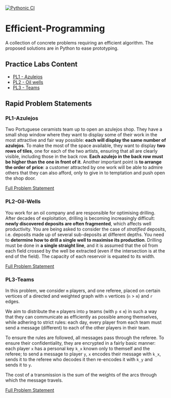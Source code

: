 [![Pythonic CI](https://github.com/mathusanm6/Efficient-Programming/actions/workflows/github_ci.yml/badge.svg)](https://github.com/mathusanm6/Efficient-Programming/actions/workflows/github_ci.yml)

# Efficient-Programming

A collection of concrete problems requiring an efficient algorithm. The proposed solutions are in Python to ease prototyping.

## Practice Labs Content

- [PL1 - Azulejos](#pl1-azulejos)
- [PL2 - Oil wells](#pl2-oil-wells)
- [PL3 - Teams](#pl3-teams)

## Rapid Problem Statements

### PL1-Azulejos

Two Portuguese ceramists team up to open an azulejos shop. They have a small shop window where they want to display some of their work in the most attractive and fair way possible: **each will display the same number of azulejos**. To make the most of the space available, they want to display **two rows of tiles**, one for each of the two artists, ensuring that all are clearly visible, including those in the back row. **Each azulejo in the back row must be higher than the one in front of it**. Another important point is **to arrange the order of price**: a customer attracted by one work will be able to admire others that they can also afford, only to give in to temptation and push open the shop door.

[Full Problem Statement](PL1-AZULEJOS/problem.md)

### PL2-Oil-Wells

You work for an oil company and are responsible for optimising drilling. After decades of exploitation, drilling is becoming increasingly difficult: **newly discovered deposits are often fragmented**, which affects well productivity. You are being asked to consider the case of _stratified_ deposits, i.e. deposits made up of several sub-deposits at different depths. You need to **determine how to drill a single well to maximise its production**. Drilling must be done in **a single straight line**, and it is assumed that the oil from each field crossed by the well be extracted (even if the intersection is at the end of the field). The capacity of each reservoir is equated
to its width.

[Full Problem Statement](PL2-OIL/problem.md)

### PL3-Teams

In this problem, we consider `m` players, and one referee, placed on certain vertices of a directed and weighted graph with `n` vertices (`n` > `m`) and `r` edges.

We aim to distribute the `m` players into `p` teams (with `p` ≤ `m`) in such a way that they can communicate as efficiently as possible among themselves, while adhering to strict rules: each day, every player from each team must send a message (different) to each of the other players in their team.

To ensure the rules are followed, all messages pass through the referee. To ensure their confidentiality, they are encrypted in a fairly basic manner: each player `x` has a personal key `k_x` known only to themself and the referee; to send a message to player `y`, `x` encodes their message with `k_x`, sends it to the referee who decodes it then re-encodes it with `k_y` and sends it to `y`.

The cost of a transmission is the sum of the weights of the arcs through which the message travels.

[Full Problem Statement](PL3-TEAMS/problem.md)
